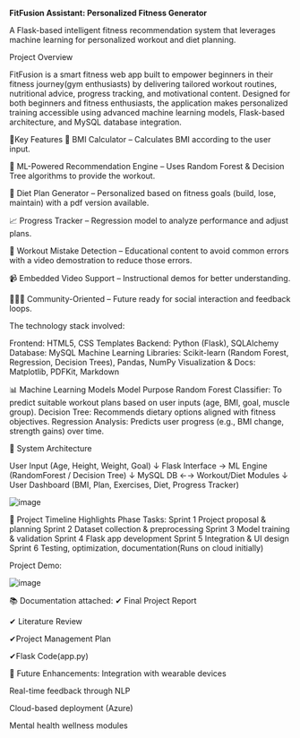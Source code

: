 **FitFusion Assistant: Personalized Fitness Generator**

A Flask-based intelligent fitness recommendation system that leverages machine learning for personalized workout and diet planning.

Project Overview

FitFusion is a smart fitness web app built to empower beginners in their fitness journey(gym enthusiasts) by delivering tailored workout routines, nutritional advice, progress tracking, and motivational content. Designed for both beginners and fitness enthusiasts, the application makes personalized training accessible using advanced machine learning models, Flask-based architecture, and MySQL database integration.

🚀Key Features
🧮 BMI Calculator – Calculates BMI according to the user input.

🧠 ML-Powered Recommendation Engine – Uses Random Forest & Decision Tree algorithms to provide the workout.

🥗 Diet Plan Generator – Personalized based on fitness goals (build, lose, maintain) with a pdf version available.

📈 Progress Tracker – Regression model to analyze performance and adjust plans.

🧘 Workout Mistake Detection – Educational content to avoid common errors with a video demostration to reduce those errors.

📹 Embedded Video Support – Instructional demos for better understanding.

🧑‍🤝‍🧑 Community-Oriented – Future ready for social interaction and feedback loops.

The technology stack involved:

Frontend:	HTML5, CSS Templates
Backend:	Python (Flask), SQLAlchemy
Database:	MySQL
Machine Learning Libraries:	Scikit-learn (Random Forest, Regression, Decision Trees), Pandas, NumPy
Visualization & Docs:	Matplotlib, PDFKit, Markdown

📊 Machine Learning Models
Model	Purpose
Random Forest Classifier: To	predict suitable workout plans based on user inputs (age, BMI, goal, muscle group).
Decision Tree:	Recommends dietary options aligned with fitness objectives.
Regression Analysis:	Predicts user progress (e.g., BMI change, strength gains) over time.

🧱 System Architecture

User Input (Age, Height, Weight, Goal) 
    ↓
Flask Interface → ML Engine (RandomForest / Decision Tree)
    ↓
MySQL DB ←→ Workout/Diet Modules
    ↓
User Dashboard (BMI, Plan, Exercises, Diet, Progress Tracker)

![image](https://github.com/user-attachments/assets/79573fa8-594e-4776-b1ee-24536209eb38)

📅 Project Timeline Highlights
Phase	Tasks:
Sprint 1	Project proposal & planning
Sprint 2	Dataset collection & preprocessing
Sprint 3	Model training & validation
Sprint 4	Flask app development
Sprint 5	Integration & UI design
Sprint 6	Testing, optimization, documentation(Runs on cloud initially)

Project Demo:

![image](https://github.com/user-attachments/assets/4983c1d5-2233-4345-a143-94bdbf861e9f)


📚 Documentation attached:
✔ Final Project Report

✔ Literature Review

✔Project Management Plan

✔Flask Code(app.py)


🎯 Future Enhancements:
Integration with wearable devices

Real-time feedback through NLP

Cloud-based deployment (Azure)

Mental health wellness modules











